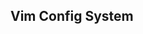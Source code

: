 <!DOCTYPE html>
<html>

<head>
  <meta charset="utf-8">
  <meta name="author" content="">
  <meta name="description" content="">
  <meta name="viewport" content="width=device-width, initial-scale=1">
</head>

<body>

  <h2>Vim Config System</h2>
 
</body>

</html>
